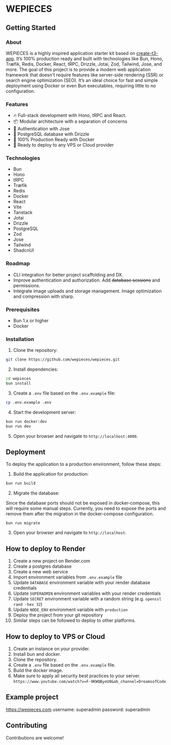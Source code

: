# WEPIECES

## Getting Started

### About

WEPIECES is a highly inspired application starter kit based on
[create-t3-app](https://create.t3.gg/). It’s 100% production ready and built
with technologies like Bun, Hono, Træfik, Redis, Docker, React, tRPC, Drizzle,
Jotai, Zod, Tailwind, Jose, and more. The goal of this project is to provide a
modern web application framework that doesn't require features like server-side
rendering (SSR) or search engine optimization (SEO). It’s an ideal choice for
fast and simple deployment using Docker or even Bun executables, requiring
little to no configuration.

### Features

- 🔥 Full-stack development with Hono, tRPC and React.
- 📦 Modular architecture with a separation of concerns
- 🔐 Authentication with Jose
- 🐘 PostgreSQL database with Drizzle
- 🐋 100% Production Ready with Docker
- 🚢 Ready to deploy to any VPS or Cloud provider

### Technologies

- Bun
- Hono
- tRPC
- Træfik
- Redis
- Docker
- React
- Vite
- Tanstack
- Jotai
- Drizzle
- PostgreSQL
- Zod
- Jose
- Tailwind
- ShadcnUI

### Roadmap

- CLI integration for better project scaffolding and DX.
- Improve authentication and authorization. Add ~~database sessions~~ and
  permissions.
- Integrate image uploads and storage management. Image optimization and
  compression with sharp.

### Prerequisites

- Bun 1.x or higher
- Docker

### Installation

1. Clone the repository:

```bash
git clone https://github.com/wepieces/wepieces.git
```

2. Install dependencies:

```bash
cd wepieces
bun install
```

3. Create a `.env` file based on the `.env.example` file:

```bash
cp .env.example .env
```

4. Start the development server:

```bash
bun run docker:dev
bun run dev
```

5. Open your browser and navigate to `http://localhost:4000`.

## Deployment

To deploy the application to a production environment, follow these steps:

1. Build the application for production:

```bash
bun run build
```

2. Migrate the database:

Since the database ports should not be exposed in docker-compose, this will
require some manual steps. Currently, you need to expose the ports and remove
them after the migration in the docker-compose configuration.

```
bun run migrate
```

3. Open your browser and navigate to `http://localhost`.

## How to deploy to Render

1. Create a new project on Render.com
2. Create a postgres database
3. Create a new web service
4. Import environment variables from `.env.example` file
5. Update `DATABASE` environment variable with your render database credentials
6. Update `SUPERADMIN` environment variables with your render credentials
7. Update `SECRET` environment variable with a random string (e.g.
   `openssl rand -hex 32`)
8. Update `NODE_ENV` environment variable with `production`
9. Deploy the project from your git repository
10. Similar steps can be followed to deploy to other platforms.

## How to deploy to VPS or Cloud

1. Create an instance on your provider.
2. Install bun and docker.
3. Clone the repository.
4. Create a `.env` file based on the `.env.example` file.
5. Build the docker image.
6. Make sure to apply all security best practices to your server.
   `https://www.youtube.com/watch?v=F-9KWQByeU0&ab_channel=DreamsofCode`

## Example project

https://wepieces.com username: superadmin password: superadmin

## Contributing

Contributions are welcome!
